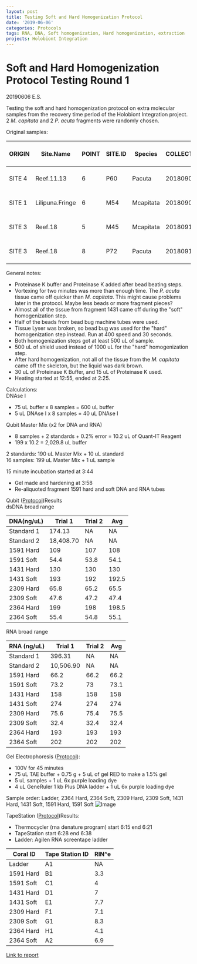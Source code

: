 ```yaml
---
layout: post
title: Testing Soft and Hard Homogenization Protocol
date: '2019-06-06'
categories: Protocols
tags: RNA, DNA, Soft homogenization, Hard homogenization, extraction
projects: Holobiont Integration
---
```


# Soft and Hard Homogenization Protocol Testing Round 1

20190606 E.S.

Testing the soft and hard homogenization protocol on extra molecular samples from the recovery time period of the Holobiont Integration project. 2 *M. capitata* and 2 *P. acuta* fragments were randomly chosen.

Original samples:

| ORIGIN | Site.Name       | POINT | SITE.ID | Species   | COLLECT.DATE | PLUG.ID | TANK# | TREATMENT | ANALYSIS  | TIME  | TIME POINT | SAMPLING.DATE | Dead.Alive | NOTES                        | Sample Location   | Shipment Date | Lab Work                     | Lab Work by | Lab Work Date |
|--------|-----------------|-------|---------|-----------|--------------|---------|-------|-----------|-----------|-------|------------|---------------|------------|------------------------------|-------------------|---------------|------------------------------|-------------|---------------|
| SITE 4 | Reef.11.13      | 6     | P60     | Pacuta    | 20180907     | 1431    | 6     | ATAC      | Molecular | 11:24 | 11         | 20181215      | Alive      | In Tank 6 20181118; off plug | In Transit to URI | 20190206      | Soft and hard homogenization | ES          | 20190606      |
| SITE 1 | Lilipuna.Fringe | 6     | M54     | Mcapitata | 20180908     | 1591    | 8     | ATAC      | Molecular | 10:12 | 11         | 20181215      | Alive      | In Tank 8 20181118           | In Transit to URI | 20190206      | Soft and hard homogenization | ES          | 20190606      |
| SITE 3 | Reef.18         | 5     | M45     | Mcapitata | 20180910     | 2309    | 6     | ATAC      | Molecular | 11:28 | 11         | 20181215      | Alive      | In Tank 6 20181118; off plug | In Transit to URI | 20190206      | Soft and hard homogenization | ES          | 20190606      |
| SITE 3 | Reef.18         | 8     | P72     | Pacuta    | 20180910     | 2364    | 6     | ATAC      | Molecular | 11:27 | 11         | 20181215      | Alive      | In Tank 6 20181118           | In Transit to URI | 20190206      | Soft and hard homogenization | ES          | 20190606      |

General notes:  
- Proteinase K buffer and Proteinase K added after bead beating steps.  
- Vortexing for two minutes was more than enough time. The *P. acuta* tissue came off quicker than *M. capitata*. This might cause problems later in the protocol. Maybe less beads or more fragment pieces?  
- Almost all of the tissue from fragment 1431 came off during the "soft" homogenization step.  
- Half of the beads from bead bug machine tubes were used.  
- Tissue Lyser was broken, so bead bug was used for the "hard" homogenization step instead. Run at 400 speed and 30 seconds.  
- Both homogenization steps got at least 500 uL of sample.  
- 500 uL of shield used instead of 1000 uL for the "hard" homogenization step.  
- After hard homogenization, not all of the tissue from the *M. capitata* came off the skeleton, but the liquid was dark brown.  
- 30 uL of Proteinase K Buffer, and 15 uL of Proteinase K used.  
- Heating started at 12:55, ended at 2:25.  

Calculations:  
DNAse I  
- 75 uL buffer x 8 samples = 600 uL buffer  
- 5 uL DNAse I x 8 samples = 40 uL DNAse I

Qubit Master Mix (x2 for DNA and RNA)  
- 8 samples + 2 standards + 0.2% error = 10.2 uL of Quant-IT Reagent  
- 199 x 10.2 = 2,029.8 uL buffer

2 standards: 190 uL Master Mix + 10 uL standard  
16 samples: 199 uL Master Mix + 1 uL sample  

15 minute incubation started at 3:44  
- Gel made and hardening at 3:58  
- Re-aliquoted fragment 1591 hard and soft DNA and RNA tubes

Qubit ([Protocol](https://github.com/emmastrand/EmmaStrand_Notebook/blob/master/_posts/2019-05-31-Qubit-Protocol.md))Results  
dsDNA broad range

| DNA(ng/uL)    | Trial 1   | Trial 2 | Avg |
|------------|-----------|---------|-------|
| Standard 1 | 174.13    | NA      | NA    |
| Standard 2 | 18,408.70 | NA      | NA    |
| 1591 Hard  | 109       | 107     | 108   |
| 1591 Soft  | 54.4      | 53.8    | 54.1  |
| 1431 Hard  | 130       | 130     | 130   |
| 1431 Soft  | 193       | 192     | 192.5 |
| 2309 Hard  | 65.8      | 65.2    | 65.5  |
| 2309 Soft  | 47.6      | 47.2    | 47.4  |
| 2364 Hard  | 199       | 198     | 198.5 |
| 2364 Soft  | 55.4      | 54.8    | 55.1  |

RNA broad range

| RNA  (ng/uL)      | Trial 1   | Trial 2 | Avg  |
|------------|-----------|---------|------|
| Standard 1 | 396.31    | NA      | NA   |
| Standard 2 | 10,506.90 | NA      | NA   |
| 1591 Hard  | 66.2      | 66.2    | 66.2 |
| 1591 Soft  | 73.2      | 73      | 73.1 |
| 1431 Hard  | 158       | 158     | 158  |
| 1431 Soft  | 274       | 274     | 274  |
| 2309 Hard  | 75.6      | 75.4    | 75.5 |
| 2309 Soft  | 32.4      | 32.4    | 32.4 |
| 2364 Hard  | 193       | 193     | 193  |
| 2364 Soft  | 202       | 202     | 202  |

Gel Electrophoresis ([Protocol](https://meschedl.github.io/MESPutnam_Open_Lab_Notebook/Gel-Protocol/)):
- 100V for 45 minutes  
- 75 uL TAE buffer + 0.75 g + 5 uL of gel RED to make a 1.5% gel  
- 5 uL samples + 1 uL 6x purple loading dye  
- 4 uL GeneRuler 1 kb Plus DNA ladder + 1 uL 6x purple loading dye

Sample order: Ladder, 2364 Hard, 2364 Soft, 2309 Hard, 2309 Soft, 1431 Hard, 1431 Soft, 1591 Hard, 1591 Soft
![Image](https://github.com/emmastrand/EmmaStrand_Notebook/blob/master/images/20190606.jpg?raw=true)

TapeStation ([Protocol](https://github.com/emmastrand/EmmaStrand_Notebook/blob/master/_posts/2019-05-31-TapeStation-Protocol.md))Results:  
- Thermocycler (rna denature program) start 6:15 end 6:21  
- TapeStation start 6:28 end 6:38  
- Ladder: Agilen RNA screentape ladder

| Coral ID | Tape Station ID |   RIN^e  |
|-----------------|-------|-----|
| Ladder          | A1    | NA  |
| 1591 Hard       | B1    | 3.3 |
| 1591 Soft       | C1    | 4   |
| 1431 Hard       | D1    | 7   |
| 1431 Soft       | E1    | 7.7 |
| 2309 Hard       | F1    | 7.1 |
| 2309 Soft       | G1    | 8.3 |
| 2364 Hard       | H1    | 4.1 |
| 2364 Soft       | A2    | 6.9 |

[Link to report](https://github.com/emmastrand/EmmaStrand_Notebook/blob/master/TapeStation/2019-06-06%20-%2018.25.53.pdf)

